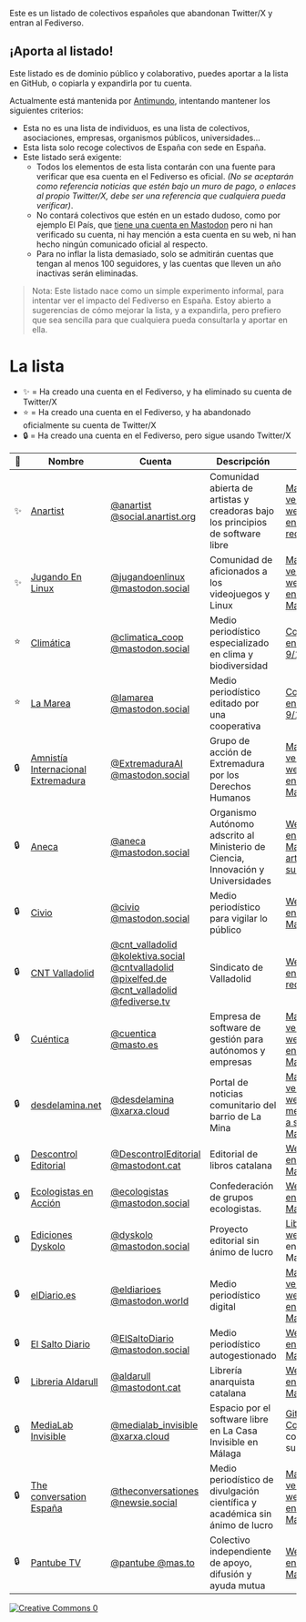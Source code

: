Este es un listado de colectivos españoles que abandonan Twitter/X y entran al Fediverso.

## ¡Aporta al listado!

Este listado es de dominio público y colaborativo, puedes aportar a la lista en GitHub, o copiarla y expandirla por tu cuenta.

Actualmente está mantenida por [Antimundo](https://antimundo.es/), intentando mantener los siguientes criterios:

- Esta no es una lista de individuos, es una lista de colectivos, asociaciones, empresas, organismos públicos, universidades...
- Esta lista solo recoge colectivos de España con sede en España.
- Este listado será exigente:
    - Todos los elementos de esta lista contarán con una fuente para verificar que esa cuenta en el Fediverso es oficial. _(No se aceptarán como referencia noticias que estén bajo un muro de pago, o enlaces al propio Twitter/X, debe ser una referencia que cualquiera pueda verificar)_.
    - No contará colectivos que estén en un estado dudoso, como por ejemplo El País, que [tiene una cuenta en Mastodon](https://mastodon.social/@el_pais) pero ni han verificado su cuenta, ni hay mención a esta cuenta en su web, ni han hecho ningún comunicado oficial al respecto.
    - Para no inflar la lista demasiado, solo se admitirán cuentas que tengan al menos 100 seguidores, y las cuentas que lleven un año inactivas serán eliminadas.

> Nota:
> Este listado nace como un simple experimento informal, para intentar ver el impacto del Fediverso en España. Estoy abierto a sugerencias de cómo mejorar la lista, y a expandirla, pero prefiero que sea sencilla para que cualquiera pueda consultarla y aportar en ella.

# La lista

- ✨ = Ha creado una cuenta en el Fediverso, y ha eliminado su cuenta de Twitter/X
- ⭐️ = Ha creado una cuenta en el Fediverso, y ha abandonado oficialmente su cuenta de Twitter/X
- 🔒 = Ha creado una cuenta en el Fediverso, pero sigue usando Twitter/X

| 📜 | Nombre | Cuenta | Descripción | Fuente |
|-|-|-|-|-|
| ✨ | [Anartist](https://anartist.org/) | [@anartist @social.anartist.org](https://social.anartist.org/@anartist) | Comunidad abierta de artistas y creadoras bajo los principios de software libre | [Mastodon verificado](https://social.anartist.org/@anartist) y [web con enlace a sus redes](https://anartist.org/) |
| ✨ | [Jugando En Linux](https://jugandoenlinux.com/) | [@jugandoenlinux @mastodon.social](https://mastodon.social/@jugandoenlinux) | Comunidad de aficionados a los videojuegos y Linux | [Mastodon verificado](https://mastodon.social/@jugandoenlinux) y [web con enlace a su Mastodon](https://jugandoenlinux.com/) |
| ⭐️ | [Climática](https://climatica.coop/) | [@climatica_coop @mastodon.social](https://mastodon.social/@climatica_coop) | Medio periodístico especializado en clima y biodiversidad | [Comunicado en su web el 9/1/2025](https://climatica.coop/climatica-deja-de-publicar-en-facebook-e-instagram/) |
| ⭐️ | [La Marea](https://www.lamarea.com/) | [@lamarea @mastodon.social](https://mastodon.social/@lamarea) | Medio periodístico editado por una cooperativa | [Comunicado en su web el 9/1/2025](https://www.lamarea.com/2025/01/09/la-marea-deja-de-publicar-en-facebook-e-instagram/) |
| 🔒 | [Amnistía Internacional Extremadura](https://blogs.es.amnesty.org/extremadura/nosotros/) | [@ExtremaduraAI @mastodon.social](https://mastodon.social/@ExtremaduraAI) | Grupo de acción de Extremadura por los Derechos Humanos | [Mastodon verificado](https://mastodon.social/@ExtremaduraAI) y [web con enlace a su Mastodon](https://blogs.es.amnesty.org/extremadura/nosotros/) |
| 🔒 | [Aneca](https://mastodon.social/@aneca) | [@aneca @mastodon.social](https://mastodon.social/@aneca) | Organismo Autónomo adscrito al Ministerio de Ciencia, Innovación y Universidades | [Web con enlace a su Mastodon](https://www.aneca.es/) y [artículo en su web](https://www.aneca.es/web/guest/-/aneca-aterriza-en-mastodon) |
| 🔒 | [Civio](https://civio.es/) | [@civio @mastodon.social](https://mastodon.social/@civio) | Medio periodístico para vigilar lo público | [Web con enlace a su Mastodon](https://civio.es/) |
| 🔒 | [CNT Valladolid](https://www.cntvalladolid.es/) | [@cnt_valladolid @kolektiva.social](https://kolektiva.social/@cnt_valladolid) <br> [@cntvalladolid @pixelfed.de](https://pixelfed.de/cntvalladolid) <br> [@cnt_valladolid @fediverse.tv](https://fediverse.tv/a/cnt_valladolid/video-channels) | Sindicato de Valladolid | [Web con enlace a sus redes](https://civio.es/) |
| 🔒 | [Cuéntica](https://cuentica.com) | [@cuentica @masto.es](https://masto.es/@cuentica) | Empresa de software de gestión para autónomos y empresas | [Mastodon verificado](https://masto.es/@cuentica) y [web con enlace a su Mastodon](https://cuentica.com/) |
| 🔒 | [desdelamina.net](https://desdelamina.net/) | [@desdelamina @xarxa.cloud](https://xarxa.cloud/@desdelamina) | Portal de noticias comunitario del barrio de La Mina | [Mastodon verificado](https://xarxa.cloud/@desdelamina) y [web con metaetiqueta a su Mastodon](https://desdelamina.net/) |
| 🔒 | [Descontrol Editorial](https://descontrol.cat/) | [@DescontrolEditorial @mastodont.cat](https://mastodont.cat/@DescontrolEditorial) | Editorial de libros catalana | [Web con enlace a su Mastodon](https://descontrol.cat/) |
| 🔒 | [Ecologistas en Acción](https://www.ecologistasenaccion.org/) | [@ecologistas @mastodon.social](https://mastodon.social/@ecologistas) | Confederación de grupos ecologistas. | [Web con enlace a su Mastodon](https://www.ecologistasenaccion.org/) |
| 🔒 | [Ediciones Dyskolo](https://www.dyskolo.cc/) | [@dyskolo @mastodon.social](https://mastodon.social/@dyskolo) | Proyecto editorial sin ánimo de lucro | [Liberapay](https://liberapay.com/dyskolo/donate) y [web](https://www.dyskolo.cc/) con enlace a su Mastodon |
| 🔒 | [elDiario.es](https://www.eldiario.es/) | [@eldiarioes @mastodon.world](https://mastodon.world/@eldiarioes) | Medio periodístico digital | [Mastodon verificado](https://mastodon.world/@eldiarioes) y [web con enlace a su Mastodon](https://www.eldiario.es/) |
| 🔒 | [El Salto Diario](https://www.elsaltodiario.com/) | [@ElSaltoDiario @mastodon.social](https://mastodon.social/@ElSaltoDiario) | Medio periodístico autogestionado | [Web con enlace a su Mastodon](https://www.elsaltodiario.com/) |
| 🔒 | [Libreria Aldarull](https://aldarull.org/) | [@aldarull @mastodont.cat](https://mastodont.cat/@aldarull) | Librería anarquista catalana | [Web con enlace a su Mastodon](https://aldarull.org/) |
| 🔒 | [MediaLab Invisible](https://lainvisible.net/) | [@medialab_invisible @xarxa.cloud](https://xarxa.cloud/@medialab_invisible) | Espacio por el software libre en La Casa Invisible en Málaga | [GitHub](https://codeberg.org/medialab-invisible) y [Codeberg](https://codeberg.org/medialab-invisible) con enlace a su Mastodon |
| 🔒 | [The conversation España](https://theconversation.com/es) | [@theconversationes @newsie.social](https://newsie.social/@theconversationes) | Medio periodístico de divulgación científica y académica sin ánimo de lucro | [Mastodon verificado](https://newsie.social/@theconversationes) y [web con enlace a su Mastodon](https://desdelamina.net/) |
| 🔒 | [Pantube TV](https://pantube.tv/) | [@pantube @mas.to](https://mas.to/@pantube) | Colectivo independiente de apoyo, difusión y ayuda mutua | [Web con enlace a su Mastodon](https://pantube.tv/linktree/) |


[![Creative Commons 0](https://upload.wikimedia.org/wikipedia/commons/4/43/CC_Zero_badge.svg)](https://creativecommons.org/publicdomain/zero/1.0/deed)
